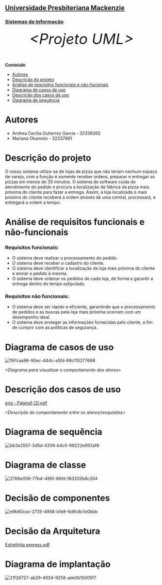 <h2><a href= "https://www.mackenzie.br">Universidade Presbiteriana Mackenzie</a></h2>
<h3><a href= "https://www.mackenzie.br/graduacao/sao-paulo-higienopolis/sistemas-de-informacao">Sistemas de Informação</a></h3>


<font size="+12"><center>
*&lt;Projeto UML&gt;*
</center></font>

**Conteúdo**

- [Autores](#nome-alunos)
- [Descrição do projeto](#introdução-do-projeto)
- [Análise de requisitos funcionais e não-fucionais](#descrição-dos-requisitos)
- [Diagrama de casos de uso](#diagrama-de-comportamento-atores)
- [Descrição dos casos de uso](#descrição-das-funcões)
- [Diagrama de sequência](#diagrama-de-ordem-interações)


# Autores

* Andrea Cecilia Gutierrez Garcia - 32338392
* Mariana Okamoto - 32337981

# Descrição do projeto

O nosso sistema utiliza-se de lojas de pizza  que não teriam nenhum espaço de varejo, com a função é somente receber ordens, preparar e entregar as pizzas em menos de 30 minutos. O sistema de software cuida do atendimento do pedido e procura a  localização da fábrica da pizza mais próxima do cliente para fazer a entrega. Assim, a loja localizada o mais próximo do cliente receberá a ordem através de uma central, processará, e entregará a ordem a tempo.

# Análise de requisitos funcionais e não-funcionais
### Requisitos funcionais: 
* O sistema deve realizar o processamento do pedido.
* O sistema deve receber o cadastro do cliente.
* O sistema deve identificar a localização de loja mais próxima do cliente e enviar o pedido à mesma.
* O sistema deve ordenar os pedidos de cada loja, de forma a garantir a entrega dentro do tempo estipulado.

### Requisitos não funcionais: 
* O sistema deve ser rápido e eficiente, garantindo que o processamento de pedidos e as buscas pela loja mais próxima ocorram com um desempenho ideal.
* O sistema deve proteger as informações fornecidas pelo cliente, a fim de cumprir com as políticas de segurança.

# Diagrama de casos de uso
![f97caa98-90ec-444c-a5fd-89c115277668](https://github.com/32338/Projeto-UML/assets/142840950/328c078a-0761-4692-99d2-6ce642690fdc)


*&lt;Diagrama para visualizar o comportamento dos atores&gt;*

# Descrição dos casos de uso
[eng - Página1 (2).pdf](https://github.com/32338/Projeto-UML/files/13465409/eng.-.Pagina1.2.pdf)


*&lt;Descrição do comportamento entre os atores/resquisitos&gt;*

# Diagrama de sequência

![bb3a2557-3d5d-4206-b4c5-99222e992af8](https://github.com/32338/Projeto-UML/assets/142840950/aecd8d95-395c-4a28-9376-32b0bc2434b3)



# Diagrama de classe
![2766e056-77b4-49f0-86fd-f83202b6c264](https://github.com/32338/Projeto-UML/assets/142840950/1df4cf50-670d-4baf-80d1-814dfab8fe70)

# Decisão de componentes

![e9b60cac-2735-4958-b1e8-6d9c8c1e0bbb](https://github.com/32338/Projeto-UML/assets/142840950/9ec968f1-14f1-4d37-8d02-92ccd6a991a6)


# Decisão da Arquitetura

[Estrelinha express.pdf](https://github.com/32338/Projeto-UML/files/13481081/Estrelinha.express.pdf)



# Diagrama de implantação


![21f26727-ab29-4934-9258-ade0b15005f7](https://github.com/32338/Projeto-UML/assets/142840950/d050abd4-5392-4b0f-bb01-b4f9b5978d69)


